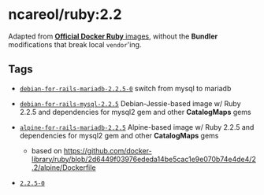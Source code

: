 # ncareol/ruby:2.2

Adapted from [**Official Docker Ruby** images](https://hub.docker.com/_/ruby/), without the **Bundler** modifications that break local `vendor`'ing.

## Tags

- [`debian-for-rails-mariadb-2.2.5-0`](https://github.com/ncareol/docker-library/releases/tag/ncareol%2Fruby-debian-for-rails-mariadb-2.2.5-0) switch from mysql to mariadb

- [`debian-for-rails-mysql-2.2.5`](https://github.com/ncareol/docker-library/releases/tag/ncareol%2Fruby-debian-for-rails-mysql-2.2.5) Debian-Jessie-based image w/ Ruby 2.2.5 and dependencies for mysql2 gem and other **CatalogMaps** gems

- [`alpine-for-rails-mariadb-2.2.5`](https://github.com/ncareol/docker-library/releases/tag/ncareol%2Fruby-alpine-for-rails-mariadb-2.2.5) Alpine-based image w/ Ruby 2.2.5 and dependencies for mysql2 gem and other **CatalogMaps** gems

  - based on <https://github.com/docker-library/ruby/blob/2d6449f03976ededa14be5cac1e9e070b74e4de4/2.2/alpine/Dockerfile>

- [`2.2.5-0`](https://github.com/ncareol/docker-library/releases/tag/ncareol%2Fruby-2.2.5-0)
